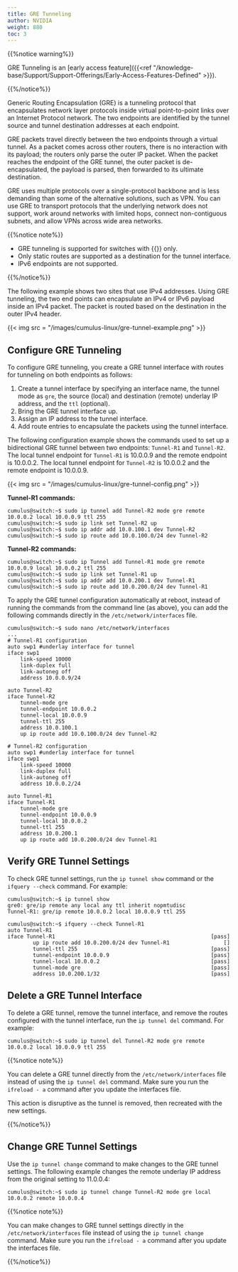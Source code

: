 ```yaml
---
title: GRE Tunneling
author: NVIDIA
weight: 880
toc: 3
---
```

{{%notice warning%}}

GRE Tunneling is an [early access feature]({{<ref "/knowledge-base/Support/Support-Offerings/Early-Access-Features-Defined" >}}).

{{%/notice%}}

Generic Routing Encapsulation (GRE) is a tunneling protocol that encapsulates network layer protocols inside virtual point-to-point links over an Internet Protocol network. The two endpoints are identified by the tunnel source and tunnel destination addresses at each endpoint.

GRE packets travel directly between the two endpoints through a virtual tunnel. As a packet comes across other routers, there is no interaction with its payload; the routers only parse the outer IP packet. When the packet reaches the endpoint of the GRE tunnel, the outer packet is de-encapsulated, the payload is parsed, then forwarded to its ultimate destination.

GRE uses multiple protocols over a single-protocol backbone and is less demanding than some of the alternative solutions, such as VPN. You can use GRE to transport protocols that the underlying network does not support, work around networks with limited hops, connect non-contiguous subnets, and allow VPNs across wide area networks.

{{%notice note%}}

- GRE tunneling is supported for switches with {{<exlink url="www.nvidia.com/en-us/networking/ethernet-switching/hardware-compatibility-list/" text="Spectrum ASICs">}} only.
- Only static routes are supported as a destination for the tunnel interface.
- IPv6 endpoints are not supported.

{{%/notice%}}

The following example shows two sites that use IPv4 addresses. Using GRE tunneling, the two end points can encapsulate an IPv4 or IPv6 payload inside an IPv4 packet. The packet is routed based on the destination in the outer IPv4 header.

{{< img src = "/images/cumulus-linux/gre-tunnel-example.png" >}}

## Configure GRE Tunneling

To configure GRE tunneling, you create a GRE tunnel interface with routes for tunneling on both endpoints as follows:

1. Create a tunnel interface by specifying an interface name, the tunnel mode as `gre`, the source (local) and destination (remote) underlay IP address, and the `ttl` (optional).
2. Bring the GRE tunnel interface up.
3. Assign an IP address to the tunnel interface.
4. Add route entries to encapsulate the packets using the tunnel interface.

The following configuration example shows the commands used to set up a bidirectional GRE tunnel between two endpoints: `Tunnel-R1` and `Tunnel-R2`. The local tunnel endpoint for `Tunnel-R1` is 10.0.0.9 and the remote endpoint is 10.0.0.2. The local tunnel endpoint for `Tunnel-R2` is 10.0.0.2 and the remote endpoint is 10.0.0.9.

{{< img src = "/images/cumulus-linux/gre-tunnel-config.png" >}}

**Tunnel-R1 commands:**

```
cumulus@switch:~$ sudo ip tunnel add Tunnel-R2 mode gre remote 10.0.0.2 local 10.0.0.9 ttl 255
cumulus@switch:~$ sudo ip link set Tunnel-R2 up
cumulus@switch:~$ sudo ip addr add 10.0.100.1 dev Tunnel-R2
cumulus@switch:~$ sudo ip route add 10.0.100.0/24 dev Tunnel-R2
```

**Tunnel-R2 commands:**

```
cumulus@switch:~$ sudo ip Tunnel add Tunnel-R1 mode gre remote 10.0.0.9 local 10.0.0.2 ttl 255
cumulus@switch:~$ sudo ip link set Tunnel-R1 up
cumulus@switch:~$ sudo ip addr add 10.0.200.1 dev Tunnel-R1
cumulus@switch:~$ sudo ip route add 10.0.200.0/24 dev Tunnel-R1
```

To apply the GRE tunnel configuration automatically at reboot, instead of running the commands from the command line (as above), you can add the following commands directly in the `/etc/network/interfaces` file.

```
cumulus@switch:~$ sudo nano /etc/network/interfaces
...
# Tunnel-R1 configuration
auto swp1 #underlay interface for tunnel
iface swp1
    link-speed 10000
    link-duplex full
    link-autoneg off
    address 10.0.0.9/24

auto Tunnel-R2
iface Tunnel-R2
    tunnel-mode gre
    tunnel-endpoint 10.0.0.2
    tunnel-local 10.0.0.9
    tunnel-ttl 255
    address 10.0.100.1
    up ip route add 10.0.100.0/24 dev Tunnel-R2

# Tunnel-R2 configuration
auto swp1 #underlay interface for tunnel
iface swp1
    link-speed 10000
    link-duplex full
    link-autoneg off
    address 10.0.0.2/24

auto Tunnel-R1
iface Tunnel-R1
    tunnel-mode gre
    tunnel-endpoint 10.0.0.9
    tunnel-local 10.0.0.2
    tunnel-ttl 255
    address 10.0.200.1
    up ip route add 10.0.200.0/24 dev Tunnel-R1
```

## Verify GRE Tunnel Settings

To check GRE tunnel settings, run the `ip tunnel show` command or the `ifquery --check` command. For example:

```
cumulus@switch:~$ ip tunnel show
gre0: gre/ip remote any local any ttl inherit nopmtudisc
Tunnel-R1: gre/ip remote 10.0.0.2 local 10.0.0.9 ttl 255
```

```
cumulus@switch:~$ ifquery --check Tunnel-R1
auto Tunnel-R1
iface Tunnel-R1                                                 [pass]
        up ip route add 10.0.200.0/24 dev Tunnel-R1                 []
        tunnel-ttl 255                                          [pass]
        tunnel-endpoint 10.0.0.9                                [pass]
        tunnel-local 10.0.0.2                                   [pass]
        tunnel-mode gre                                         [pass]
        address 10.0.200.1/32                                   [pass]
```

## Delete a GRE Tunnel Interface

To delete a GRE tunnel, remove the tunnel interface, and remove the routes configured with the tunnel interface, run the `ip tunnel del` command. For example:

```
cumulus@switch:~$ sudo ip tunnel del Tunnel-R2 mode gre remote 10.0.0.2 local 10.0.0.9 ttl 255
```

{{%notice note%}}

You can delete a GRE tunnel directly from the `/etc/network/interfaces` file instead of using the `ip tunnel del` command. Make sure you run the `ifreload - a` command after you update the interfaces file.

This action is disruptive as the tunnel is removed, then recreated with the new settings.

{{%/notice%}}

## Change GRE Tunnel Settings

Use the `ip tunnel change` command to make changes to the GRE tunnel settings. The following example changes the remote underlay IP address from the original setting to 11.0.0.4:

```
cumulus@switch:~$ sudo ip tunnel change Tunnel-R2 mode gre local 10.0.0.2 remote 10.0.0.4
```

{{%notice note%}}

You can make changes to GRE tunnel settings directly in the `/etc/network/interfaces` file instead of using the `ip tunnel change` command. Make sure you run the `ifreload - a` command after you update the interfaces file.

{{%/notice%}}
